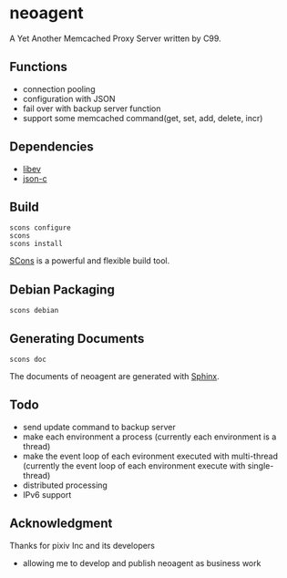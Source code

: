 neoagent
===========
A Yet Another Memcached Proxy Server written by C99.

## Functions

  - connection pooling
  - configuration with JSON
  - fail over with backup server function
  - support some memcached command(get, set, add, delete, incr)

## Dependencies

  - [libev](http://software.schmorp.de/pkg/libev.html)
  - [json-c](http://oss.metaparadigm.com/json-c/)

## Build

    scons configure
    scons 
    scons install

[SCons](http://www.scons.org/) is a powerful and flexible build tool.

## Debian Packaging

    scons debian

## Generating Documents

    scons doc

The documents of neoagent are generated with [Sphinx](http://sphinx.pocoo.org/).

## Todo

  - send update command to backup server
  - make each environment a process (currently each environment is a thread)
  - make the event loop of each evironment executed with multi-thread (currently the event loop of each environment execute with single-thread)
  - distributed processing
  - IPv6 support

## Acknowledgment

Thanks for pixiv Inc and its developers 

  - allowing me to develop and publish neoagent as business work
